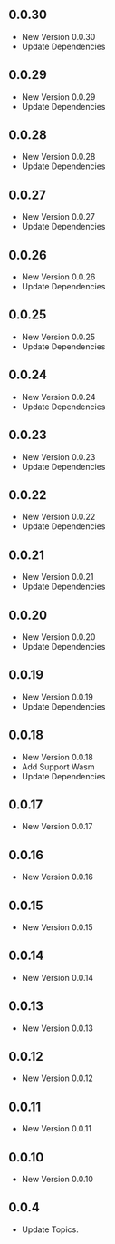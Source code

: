 ## 0.0.30

- New Version 0.0.30
- Update Dependencies
## 0.0.29

- New Version 0.0.29
- Update Dependencies
## 0.0.28

- New Version 0.0.28
- Update Dependencies
## 0.0.27

- New Version 0.0.27
- Update Dependencies
## 0.0.26

- New Version 0.0.26
- Update Dependencies
## 0.0.25

- New Version 0.0.25
- Update Dependencies
## 0.0.24

- New Version 0.0.24
- Update Dependencies
## 0.0.23

- New Version 0.0.23
- Update Dependencies
## 0.0.22

- New Version 0.0.22
- Update Dependencies
## 0.0.21

- New Version 0.0.21
- Update Dependencies
## 0.0.20

- New Version 0.0.20
- Update Dependencies
## 0.0.19

- New Version 0.0.19
- Update Dependencies
## 0.0.18

- New Version 0.0.18
- Add Support Wasm
- Update Dependencies
## 0.0.17

- New Version 0.0.17


## 0.0.16

- New Version 0.0.16


## 0.0.15

- New Version 0.0.15


## 0.0.14

- New Version 0.0.14


## 0.0.13

- New Version 0.0.13


## 0.0.12

- New Version 0.0.12


## 0.0.11

- New Version 0.0.11


## 0.0.10

- New Version 0.0.10


## 0.0.4

- Update Topics.
